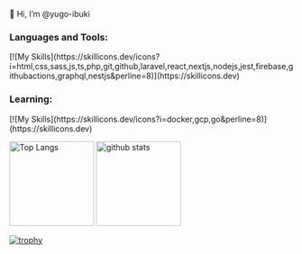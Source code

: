👋 Hi, I’m @yugo-ibuki

<div>
  <h3 align="left">Languages and Tools:</h3>
  <p align="left">
  [![My Skills](https://skillicons.dev/icons?i=html,css,sass,js,ts,php,git,github,laravel,react,nextjs,nodejs,jest,firebase,githubactions,graphql,nestjs&perline=8)](https://skillicons.dev)
  </p>
</div>

<div>
  <h3 align="left">Learning: </h3>
  <p align="left">
    [![My Skills](https://skillicons.dev/icons?i=docker,gcp,go&perline=8)](https://skillicons.dev)
  </p>
</div>

<p align="left"> 
  <img alt="Top Langs" height="150px" src="https://github-readme-stats-eight-theta.vercel.app/api/top-langs/?username=yugo-ibuki&layout=compact" />
  <img alt="github stats" height="150px" src="https://github-readme-stats-eight-theta.vercel.app/api?username=yugo-ibuki&show_icons=true&count_private=true&theme=synthwave" />
</p>

[![trophy](https://github-profile-trophy.vercel.app/?username=yugo-ibuki&theme=onedark&column=7
)](https://github.com/ryo-ma/github-profile-trophy)
